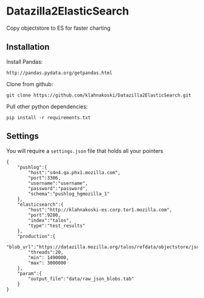 Datazilla2ElasticSearch
=======================

Copy objectstore to ES for faster charting




Installation
------------

Install Pandas:

    http://pandas.pydata.org/getpandas.html

Clone from github:

    git clone https://github.com/klahnakoski/Datazilla2ElasticSearch.git

Pull other python dependencies:

    pip install -r requirements.txt


Settings
--------

You will require a ```settings.json``` file that holds all your pointers

	{
		"pushlog":{
			"host":"s4n4.qa.phx1.mozilla.com",
			"port":3306,
			"username":"username",
			"password":"password",
			"schema":"pushlog_hgmozilla_1"
		},
		"elasticsearch":{
			"host":"http://klahnakoski-es.corp.tor1.mozilla.com",
			"port":9200,
			"index":"talos",
			"type":"test_results"
		},
		"production":{
			"blob_url":"https://datazilla.mozilla.org/talos/refdata/objectstore/json_blob",
			"threads":20,
			"min": 1490000,
			"max": 3000000
		},
		"param":{
		    "output_file":"data/raw_json_blobs.tab"
		}
	}



